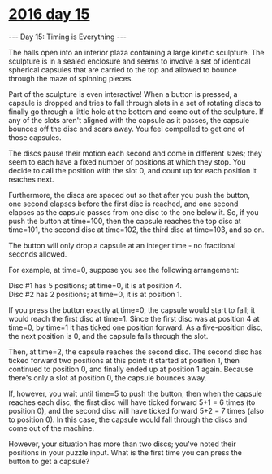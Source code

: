 # [2016 day 15](https://adventofcode.com/2016/day/15)

--- Day 15: Timing is Everything ---

The halls open into an interior plaza containing a large kinetic sculpture. The sculpture is in a sealed enclosure and seems to involve a set of identical spherical capsules that are carried to the top and allowed to bounce through the maze of spinning pieces.



Part of the sculpture is even interactive! When a button is pressed, a capsule is dropped and tries to fall through slots in a set of rotating discs to finally go through a little hole at the bottom and come out of the sculpture. If any of the slots aren't aligned with the capsule as it passes, the capsule bounces off the disc and soars away. You feel compelled to get one of those capsules.



The discs pause their motion each second and come in different sizes; they seem to each have a fixed number of positions at which they stop.  You decide to call the position with the slot 0, and count up for each position it reaches next.



Furthermore, the discs are spaced out so that after you push the button, one second elapses before the first disc is reached, and one second elapses as the capsule passes from one disc to the one below it.  So, if you push the button at time=100, then the capsule reaches the top disc at time=101, the second disc at time=102, the third disc at time=103, and so on.



The button will only drop a capsule at an integer time - no fractional seconds allowed.



For example, at time=0, suppose you see the following arrangement:



Disc #1 has 5 positions; at time=0, it is at position 4.\
Disc #2 has 2 positions; at time=0, it is at position 1.



If you press the button exactly at time=0, the capsule would start to fall; it would reach the first disc at time=1. Since the first disc was at position 4 at time=0, by time=1 it has ticked one position forward.  As a five-position disc, the next position is 0, and the capsule falls through the slot.



Then, at time=2, the capsule reaches the second disc. The second disc has ticked forward two positions at this point: it started at position 1, then continued to position 0, and finally ended up at position 1 again.  Because there's only a slot at position 0, the capsule bounces away.



If, however, you wait until time=5 to push the button, then when the capsule reaches each disc, the first disc will have ticked forward 5+1 = 6 times (to position 0), and the second disc will have ticked forward 5+2 = 7 times (also to position 0). In this case, the capsule would fall through the discs and come out of the machine.



However, your situation has more than two discs; you've noted their positions in your puzzle input. What is the first time you can press the button to get a capsule?



